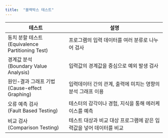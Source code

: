 ```yaml
---
title:  "블랙박스 테스트"
---
```


| 테스트                                           | 설명                                     |
| --------------------------------------------- | -------------------------------------- |
| 동치 분할 테스트<br/>(Equivalence Partitioning Test) | 프로그램의 입력 데이터를 여러 분류로 나누어 검사            |
| 경계값 분석<br/>(Boundary Value Analysis)          | 입력값의 경계값을 중심으로 예외 발생 검사                |
| 원인-결과 그래프 기법<br/>(Cause-effect Graphing)      | 입력데이터 간의 관계, 출력에 미치는 영향의 분석 그래프 이용     |
| 오류 예측 검사<br/>(Fault Based Testing)            | 테스터의 감각이나 경험, 지식을 통해 에러케이스를 예측         |
| 비교 검사<br/>(Comparison Testing)                | 테스트 대상과 비교 대상 프로그램에 같은 입력값을 넣어 데이터를 비교 |